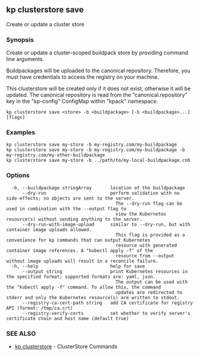 ## kp clusterstore save

Create or update a cluster store

### Synopsis

Create or update a cluster-scoped buildpack store by providing command line arguments.

Buildpackages will be uploaded to the canonical repository.
Therefore, you must have credentials to access the registry on your machine.

This clusterstore will be created only if it does not exist, otherwise it will be updated.
The canonical repository is read from the "canonical.repository" key in the "kp-config" ConfigMap within "kpack" namespace.


```
kp clusterstore save <store> -b <buildpackage> [-b <buildpackage>...] [flags]
```

### Examples

```
kp clusterstore save my-store -b my-registry.com/my-buildpackage
kp clusterstore save my-store -b my-registry.com/my-buildpackage -b my-registry.com/my-other-buildpackage
kp clusterstore save my-store -b ../path/to/my-local-buildpackage.cnb
```

### Options

```
  -b, --buildpackage stringArray       location of the buildpackage
      --dry-run                        perform validation with no side-effects; no objects are sent to the server.
                                         The --dry-run flag can be used in combination with the --output flag to
                                         view the Kubernetes resource(s) without sending anything to the server.
      --dry-run-with-image-upload      similar to --dry-run, but with container image uploads allowed.
                                         This flag is provided as a convenience for kp commands that can output Kubernetes
                                         resource with generated container image references. A "kubectl apply -f" of the
                                         resource from --output without image uploads will result in a reconcile failure.
  -h, --help                           help for save
      --output string                  print Kubernetes resources in the specified format; supported formats are: yaml, json.
                                         The output can be used with the "kubectl apply -f" command. To allow this, the command 
                                         updates are redirected to stderr and only the Kubernetes resource(s) are written to stdout.
      --registry-ca-cert-path string   add CA certificate for registry API (format: /tmp/ca.crt)
      --registry-verify-certs          set whether to verify server's certificate chain and host name (default true)
```

### SEE ALSO

* [kp clusterstore](kp_clusterstore.md)	 - ClusterStore Commands

